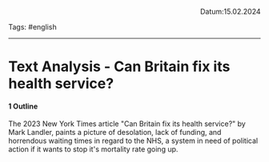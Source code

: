 <p align="right">Datum:15.02.2024</p>

Tags: #english 

---

# Text Analysis  - Can Britain fix its health service?
#### 1 Outline
The 2023 New York Times article "Can Britain fix its health service?" by Mark Landler, paints a picture of desolation, lack of funding, and horrendous waiting times in regard to the NHS, a system in need of political action if it wants to stop it's mortality rate going up.